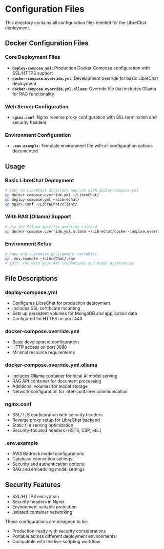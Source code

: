 # Configuration Files

This directory contains all configuration files needed for the LibreChat deployment.

## Docker Configuration Files

### Core Deployment Files
- **`deploy-compose.yml`**: Production Docker Compose configuration with SSL/HTTPS support
- **`docker-compose.override.yml`**: Development override for basic LibreChat deployment
- **`docker-compose.override.yml.ollama`**: Override file that includes Ollama for RAG functionality

### Web Server Configuration
- **`nginx.conf`**: Nginx reverse proxy configuration with SSL termination and security headers

### Environment Configuration
- **`.env.example`**: Template environment file with all configuration options documented

## Usage

### Basic LibreChat Deployment
```bash
# Copy to LibreChat directory and use with deploy-compose.yml
cp docker-compose.override.yml ~/LibreChat/
cp deploy-compose.yml ~/LibreChat/
cp nginx.conf ~/LibreChat/client/
```

### With RAG (Ollama) Support
```bash
# Use the Ollama-specific override instead
cp docker-compose.override.yml.ollama ~/LibreChat/docker-compose.override.yml
```

### Environment Setup
```bash
# Copy and customize environment variables
cp .env.example ~/LibreChat/.env
# Edit .env with your AWS credentials and model preferences
```

## File Descriptions

### deploy-compose.yml
- Configures LibreChat for production deployment
- Includes SSL certificate mounting
- Sets up persistent volumes for MongoDB and application data
- Configured for HTTPS on port 443

### docker-compose.override.yml
- Basic development configuration
- HTTP access on port 3080
- Minimal resource requirements

### docker-compose.override.yml.ollama
- Includes Ollama container for local AI model serving
- RAG API container for document processing
- Additional volumes for model storage
- Network configuration for inter-container communication

### nginx.conf
- SSL/TLS configuration with security headers
- Reverse proxy setup for LibreChat backend
- Static file serving optimization
- Security-focused headers (HSTS, CSP, etc.)

### .env.example
- AWS Bedrock model configurations
- Database connection settings
- Security and authentication options
- RAG and embedding model settings

## Security Features

- SSL/HTTPS encryption
- Security headers in Nginx
- Environment variable protection
- Isolated container networking

These configurations are designed to be:
- Production-ready with security considerations
- Portable across different deployment environments
- Compatible with the live-scripting workflow
